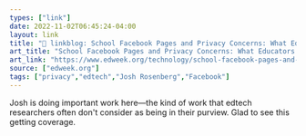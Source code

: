 ```yaml
---
types: ["link"]
date: 2022-11-02T06:45:24-04:00
layout: link
title: "🔗 linkblog: School Facebook Pages and Privacy Concerns: What Educators Need to Know'"
art_title: "School Facebook Pages and Privacy Concerns: What Educators Need to Know"
art_link: "https://www.edweek.org/technology/school-facebook-pages-and-privacy-concerns-what-educators-need-to-know/2022/11"
source: ["edweek.org"]
tags: ["privacy","edtech","Josh Rosenberg","Facebook"]
---
```

Josh is doing important work here—the kind of work that edtech researchers often don't consider as being in their
purview. Glad to see this getting coverage.
 
